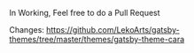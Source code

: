 In Working, Feel free to do a Pull Request

Changes: https://github.com/LekoArts/gatsby-themes/tree/master/themes/gatsby-theme-cara